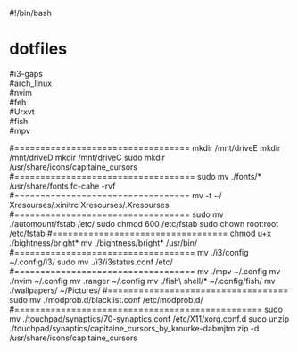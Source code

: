 #!/bin/bash

# dotfiles

#i3-gaps  
#arch_linux   
#nvim   
#feh    
#Urxvt    
#fish                 
#mpv 
           
#==================================
mkdir /mnt/driveE
mkdir /mnt/driveD
mkdir /mnt/driveC
sudo mkdir /usr/share/icons/capitaine_cursors
#===================================
sudo mv ./fonts/* /usr/share/fonts
fc-cahe -rvf
#==================================
mv -t ~/ Xresourses/.xinitrc Xresourses/.Xresourses
#==================================
sudo mv ./automount/fstab /etc/
sudo chmod 600 /etc/fstab
sudo chown root:root /etc/fstab
#==================================
chmod u+x ./bightness/bright*
mv ./bightness/bright* /usr/bin/
#===================================
mv ./i3/config ~/.config/i3/
sudo mv ./i3/i3status.conf /etc/
#===================================
mv ./mpv ~/.config
mv ./nvim ~/.config
mv .ranger ~/.config
mv ./fish\ shell/* ~/.config/fish/
mv ./wallpapers/ ~/Pictures/
#===================================
sudo mv ./modprob.d/blacklist.conf /etc/modprob.d/
#================================================
sudo mv ./touchpad/synaptics/70-synaptics.conf /etc/X11/xorg.conf.d
sudo unzip ./touchpad/synaptics/capitaine_cursors_by_krourke-dabmjtm.zip -d /usr/share/icons/capitaine_cursors


